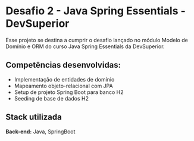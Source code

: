 # Desafio 2 - Java Spring Essentials - DevSuperior

Esse projeto se destina a cumprir o desafio lançado no módulo Modelo de Domínio e ORM do curso Java Spring Essentials da DevSuperior.

## Competências desenvolvidas:
- Implementação de entidades de domínio
- Mapeamento objeto-relacional com JPA
- Setup de projeto Spring Boot para banco H2
- Seeding de base de dados H2

## Stack utilizada

**Back-end:** Java, SpringBoot
